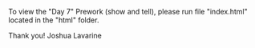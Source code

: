 To view the "Day 7" Prework (show and tell), please run file "index.html" located in the "html" folder. 

Thank you!
Joshua Lavarine
